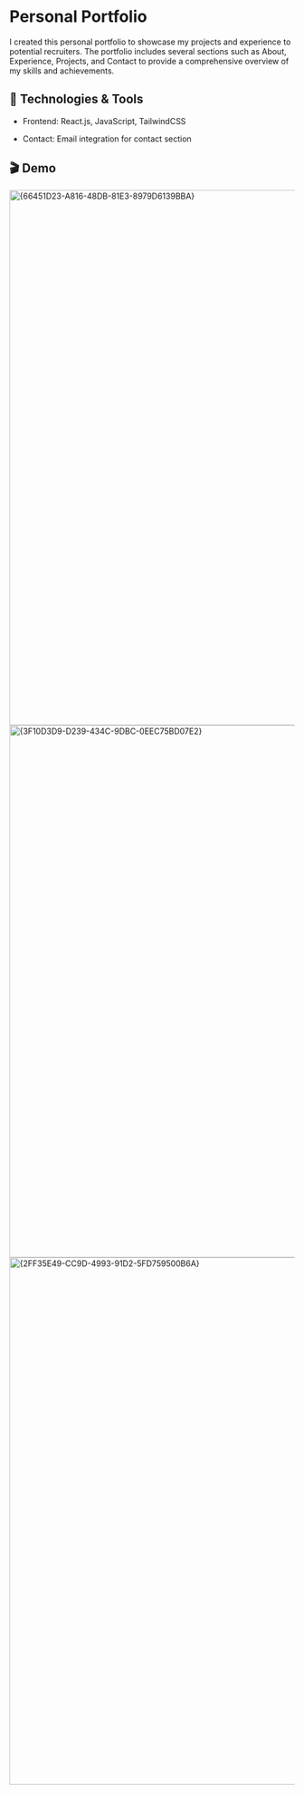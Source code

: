 # Personal Portfolio

I created this personal portfolio to showcase my projects and experience to potential recruiters. The portfolio includes several sections such as About, Experience, Projects, and Contact to provide a comprehensive overview of my skills and achievements.



## 💼 Technologies & Tools
- Frontend: React.js, JavaScript, TailwindCSS

- Contact: Email integration for contact section

## 🎬 Demo
<img width="944" alt="{66451D23-A816-48DB-81E3-8979D6139BBA}" src="https://github.com/user-attachments/assets/19627e53-27d0-4ada-9d62-fe7d7ad0e358" />

<img width="939" alt="{3F10D3D9-D239-434C-9DBC-0EEC75BD07E2}" src="https://github.com/user-attachments/assets/e63a221d-ce42-4606-892d-c727b9a7dc57" />

<img width="930" alt="{2FF35E49-CC9D-4993-91D2-5FD759500B6A}" src="https://github.com/user-attachments/assets/7aeedcd7-2d0c-459b-a13e-979a147407e8" />



